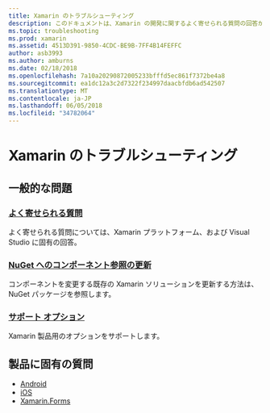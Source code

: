 ```yaml
---
title: Xamarin のトラブルシューティング
description: このドキュメントは、Xamarin の開発に関するよく寄せられる質問の回答がコンポーネントは、NuGet の参照を更新する方法を説明する内容にリンクしています。 は、サポート オプションについて説明し、製品固有の質問に回答します。
ms.topic: troubleshooting
ms.prod: xamarin
ms.assetid: 4513D391-9850-4CDC-BE9B-7FF4B14FEFFC
author: asb3993
ms.author: amburns
ms.date: 02/18/2018
ms.openlocfilehash: 7a10a20290872005233bfffd5ec861f7372be4a8
ms.sourcegitcommit: ea1dc12a3c2d7322f234997daacbfdb6ad542507
ms.translationtype: MT
ms.contentlocale: ja-JP
ms.lasthandoff: 06/05/2018
ms.locfileid: "34782064"
---
```

# <a name="xamarin-troubleshooting"></a>Xamarin のトラブルシューティング

## <a name="general-issues"></a>一般的な問題

### <a name="frequently-asked-questionsquestionsindexmd"></a>[よく寄せられる質問](questions/index.md)

よく寄せられる質問については、Xamarin プラットフォーム、および Visual Studio に固有の回答。

### <a name="updating-component-references-to-nugetcomponent-nugetmd"></a>[NuGet へのコンポーネント参照の更新](component-nuget.md)

コンポーネントを変更する既存の Xamarin ソリューションを更新する方法は、NuGet パッケージを参照します。

### <a name="support-optionssupport-optionsmd"></a>[サポート オプション](support-options.md)

Xamarin 製品用のオプションをサポートします。

## <a name="product-specific-questions"></a>製品に固有の質問

- [Android](~/android/troubleshooting/questions/index.md)
- [iOS](~/ios/troubleshooting/questions/index.md)
- [Xamarin.Forms](~/xamarin-forms/troubleshooting/questions/index.md)
